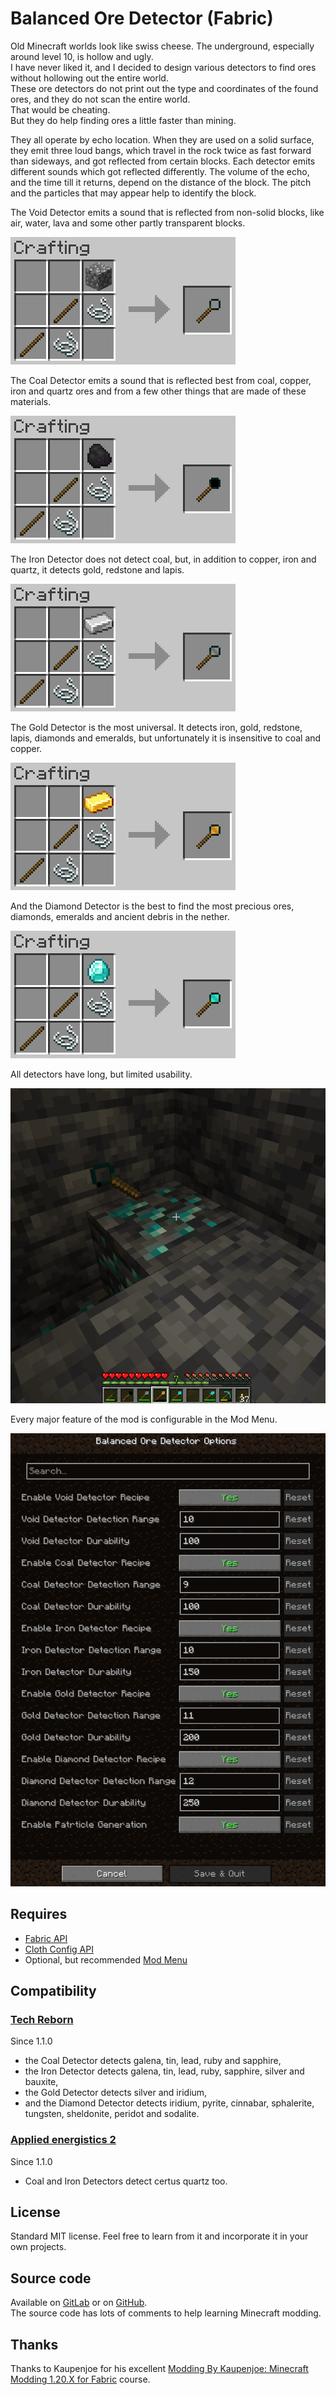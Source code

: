 # Balanced Ore Detector (Fabric)  

Old Minecraft worlds look like swiss cheese. The underground, especially around level 10, is hollow and ugly.  
I have never liked it, and I decided to design various detectors to find ores without hollowing out the entire world.  
These ore detectors do not print out the type and coordinates of the found ores, and they do not scan the entire world.  
That would be cheating.  
But they do help finding ores a little faster than mining.

They all operate by echo location. When they are used on a solid surface, they emit three loud bangs, which travel in the rock twice as fast forward than sideways, and got reflected from certain blocks. Each detector emits different sounds which got reflected differently. The volume of the echo, and the time till it returns, depend on the distance of the block. The pitch and the particles that may appear help to identify the block.  

The Void Detector emits a sound that is reflected from non-solid blocks, like air, water, lava and some other partly transparent blocks.

![Crafting a Void Detector](./images/recipe_void.png "Crafting a Void Detector")

The Coal Detector emits a sound that is reflected best from coal, copper, iron and quartz ores and from a few other things that are made of these materials.

![Crafting a Coal Detector](./images/recipe_coal.png "Crafting a Coal Detector")

The Iron Detector does not detect coal, but, in addition to copper, iron and quartz, it detects gold, redstone and lapis.

![Crafting an Iron Detector](./images/recipe_iron.png "Crafting an Iron Detector")

The Gold Detector is the most universal. It detects iron, gold, redstone, lapis, diamonds and emeralds, but unfortunately it is insensitive to coal and copper.

![Crafting a Gold Detector](./images/recipe_gold.png "Crafting a Gold Detector")

And the Diamond Detector is the best to find the most precious ores, diamonds, emeralds and ancient debris in the nether. 

![Crafting a Diamond Detector](./images/recipe_diamond.png "Crafting a Diamond Detector")

All detectors have long, but limited usability.

![Screenshot](./images/screenshot1.png "Screenshot")

Every major feature of the mod is configurable in the Mod Menu.

![Screenshot](./images/modmenu.png "Screenshot")

## Requires

- [Fabric API](https://modrinth.com/mod/fabric-api)  
- [Cloth Config API](https://modrinth.com/mod/cloth-config)
- Optional, but recommended [Mod Menu](https://modrinth.com/mod/modmenu)

## Compatibility

### [Tech Reborn](https://www.curseforge.com/minecraft/mc-mods/techreborn)

Since 1.1.0  

- the Coal Detector detects galena, tin, lead, ruby and sapphire, 
- the Iron Detector detects galena, tin, lead, ruby, sapphire, silver and bauxite,
- the Gold Detector detects silver and iridium,
- and the Diamond Detector detects iridium, pyrite, cinnabar, sphalerite, tungsten, sheldonite, peridot and sodalite.

### [Applied energistics 2](https://www.curseforge.com/minecraft/mc-mods/applied-energistics-2)

Since 1.1.0

- Coal and Iron Detectors detect certus quartz too.

## License

Standard MIT license. Feel free to learn from it and incorporate it in your own projects.  

## Source code

Available on [GitLab](https://gitlab.com/pintergabor/oredetector.git) or on [GitHub](https://github.com/pinter-gabor-at/oredetector.git).  
The source code has lots of comments to help learning Minecraft modding.

## Thanks

Thanks to Kaupenjoe for his excellent [Modding By Kaupenjoe: Minecraft Modding 1.20.X for Fabric](https://www.udemy.com/course/minecraft-modding-120x-for-fabric/) course. 
